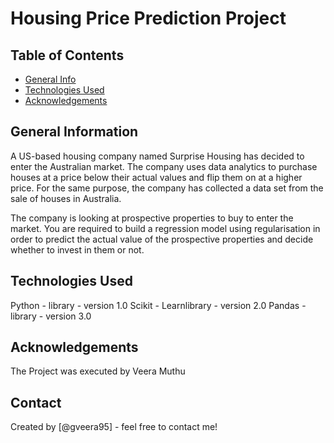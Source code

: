 # Housing Price Prediction Project

## Table of Contents
* [General Info](#general-information)
* [Technologies Used](#technologies-used)
* [Acknowledgements](#acknowledgements)

## General Information
A US-based housing company named Surprise Housing has decided to enter the Australian market. The company uses data analytics to purchase houses at a price below their actual values and flip them on at a higher price. For the same purpose, the company has collected a data set from the sale of houses in Australia.

The company is looking at prospective properties to buy to enter the market. You are required to build a regression model using regularisation in order to predict the actual value of the prospective properties and decide whether to invest in them or not.

## Technologies Used
Python - library - version 1.0
Scikit - Learnlibrary - version 2.0
Pandas - library - version 3.0

## Acknowledgements
The Project was executed by Veera Muthu

## Contact
Created by [@gveera95] - feel free to contact me!

